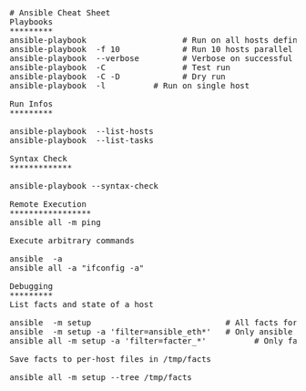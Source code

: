 <pre>
# Ansible Cheat Sheet
Playbooks
*********
ansible-playbook <YAML>                   # Run on all hosts defined
ansible-playbook <YAML> -f 10             # Run 10 hosts parallel
ansible-playbook <YAML> --verbose         # Verbose on successful tasks
ansible-playbook <YAML> -C                # Test run
ansible-playbook <YAML> -C -D             # Dry run
ansible-playbook <YAML> -l <host>         # Run on single host

Run Infos
*********

ansible-playbook <YAML> --list-hosts
ansible-playbook <YAML> --list-tasks

Syntax Check
*************

ansible-playbook --syntax-check <YAML>

Remote Execution
*****************
ansible all -m ping

Execute arbitrary commands

ansible <hostgroup> -a <command>
ansible all -a "ifconfig -a"

Debugging
*********
List facts and state of a host

ansible <host> -m setup                            # All facts for one host
ansible <host> -m setup -a 'filter=ansible_eth*'   # Only ansible fact for one host
ansible all -m setup -a 'filter=facter_*'          # Only facter facts but for all hosts

Save facts to per-host files in /tmp/facts

ansible all -m setup --tree /tmp/facts

</pre>